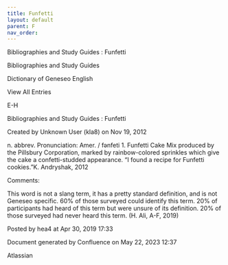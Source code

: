 ```yaml
---
title: Funfetti
layout: default
parent: F
nav_order:
---
```


Bibliographies and Study Guides : Funfetti

Bibliographies and Study Guides

Dictionary of Geneseo English

View All Entries

E-H

Bibliographies and Study Guides : Funfetti

Created by  Unknown User (kla8) on Nov 19, 2012

n. abbrev. Pronunciation: Amer. / fənfeti 1. Funfetti Cake Mix produced by the Pillsbury Corporation, marked by rainbow-colored sprinkles which give the cake a confetti-studded appearance. “I found a recipe for Funfetti cookies.”K. Andryshak, 2012

Comments:

This word is not a slang term, it has a pretty standard definition, and is not Geneseo specific. 60% of those surveyed could identify this term. 20% of participants had heard of this term but were unsure of its definition. 20% of those surveyed had never heard this term. (H. Ali, A-F, 2019)

Posted by hea4 at Apr 30, 2019 17:33

Document generated by Confluence on May 22, 2023 12:37

Atlassian
